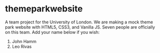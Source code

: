 # themeparkwebsite
A team project for the University of London. We are making a mock theme park website with HTML5, CSS3, and Vanilla JS. Seven people are officially on this team.
Add your name below if you wish:
  1. John Hamm
  2. Leo Rivas
